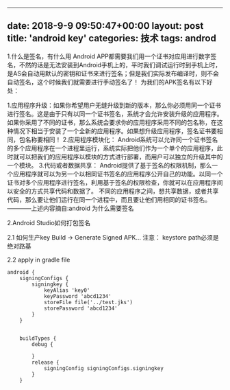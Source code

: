 
---
date: 2018-9-9 09:50:47+00:00
layout: post
title: 'android key'
categories: 技术 
tags:  androd
---

1.什么是签名，有什么用
Android APP都需要我们用一个证书对应用进行数字签名，不然的话是无法安装到Android手机上的，平时我们调试运行时到手机上时，是AS会自动用默认的密钥和证书来进行签名；但是我们实际发布编译时，则不会自动签名，这个时候我们就需要进行手动签名了！ 为我们的APK签名有以下好处：

1.应用程序升级：如果你希望用户无缝升级到新的版本，那么你必须用同一个证书进行签名。这是由于只有以同一个证书签名，系统才会允许安装升级的应用程序。如果你采用了不同的证书，那么系统会要求你的应用程序采用不同的包名称，在这种情况下相当于安装了一个全新的应用程序。如果想升级应用程序，签名证书要相同，包名称要相同！
2.应用程序模块化： Android系统可以允许同一个证书签名的多个应用程序在一个进程里运行，系统实际把他们作为一个单个的应用程序，此时就可以把我们的应用程序以模块的方式进行部署，而用户可以独立的升级其中的一个模块。
3.代码或者数据共享： Android提供了基于签名的权限机制，那么一个应用程序就可以为另一个以相同证书签名的应用程序公开自己的功能。以同一个证书对多个应用程序进行签名，利用基于签名的权限检查，你就可以在应用程序间以安全的方式共享代码和数据了。 不同的应用程序之间，想共享数据，或者共享代码，那么要让他们运行在同一个进程中，而且要让他们用相同的证书签名。 ————上述内容摘自:android 为什么需要签名

2.Android Studio如何打包签名

2.1 如何生产key
Build -> Generate Signed APK...
注意： keystore path必须是绝对路基


2.2 apply in gradle file


```
android {
    signingConfigs {
        signingkey {
            keyAlias 'key0'
            keyPassword 'abcd1234'
            storeFile file('../test.jks')
            storePassword 'abcd1234'
        }
    }


    buildTypes {
        debug {

        }
        release {
            signingConfig signingConfigs.signingkey
        }
    }
```









